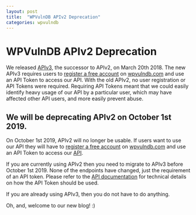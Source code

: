 ```yaml
---
layout: post
title:  "WPVulnDB APIv2 Deprecation"
categories: wpvulndb
---
```


# WPVulnDB APIv2 Deprecation

We released [APIv3](https://wpvulndb.com/api), the successor to APIv2, on March 20th 2018. The new APIv3 requires users to [register a free account](https://wpvulndb.com/users/sign_up) on [wpvulndb.com](https://wpvulndb.com/) and use an API Token to access our API. With the old APIv2, no user registration or API Tokens were required. Requiring API Tokens meant that we could easily identify heavy usage of our API by a particular user, which may have affected other API users, and more easily prevent abuse.

## We will be deprecating APIv2 on October 1st 2019.

On October 1st 2019, APIv2 will no longer be usable. If users want to use our API they will have to [register a free account](https://wpvulndb.com/users/sign_up) on [wpvulndb.com](https://wpvulndb.com/) and use an API Token to access our [API](https://wpvulndb.com/api).

If you are currently using APIv2 then you need to migrate to APIv3 before October 1st 2019. None of the endpoints have changed, just the requirement of an API token. Please refer to the [API documentation](https://wpvulndb.com/api) for technical details on how the API Token should be used. 

If you are already using APIv3, then you do not have to do anything.

Oh, and, welcome to our new blog! :)

